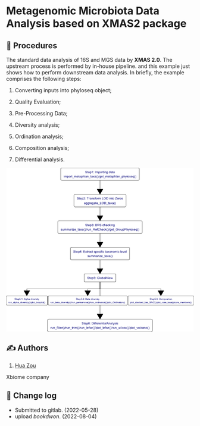 <!-- README.md is generated from README.Rmd. Please edit that file -->

# Metagenomic Microbiota Data Analysis based on XMAS2 package

## :book: Procedures

The standard data analysis of 16S and MGS data by **XMAS 2.0**. The
upstream process is performed by in-house pipeline. and this example
just shows how to perform downstream data analysis. In briefly, the
example comprises the following steps:

1.  Converting inputs into phyloseq object;

2.  Quality Evaluation;

3.  Pre-Processing Data;

4.  Diversity analysis;

5.  Ordination analysis;

6.  Composition analysis;

7.  Differential analysis.

<img src="./figures/README-unnamed-chunk-2-1.png" title="Functions of XMAS 2.0" alt="Functions of XMAS 2.0" style="display: block; margin: auto;" />

## :writing_hand: Authors

1.  [Hua Zou](zouhua@xbiome.com)

Xbiome company

## :wrench: Change log

-   Submitted to gitlab. (2022-05-28)
-   upload *bookdwon*. (2022-08-04)
